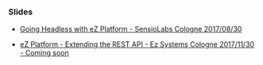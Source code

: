 ### Slides

- <a target="_blank" href="https://ramzi-arfaoui.github.io/slides/sensiolab_meetup20170830" >Going Headless with eZ Platform - SensioLabs Cologne 2017/08/30</a>

- <a target="_blank" href="https://ramzi-arfaoui.github.io/slides/ezsysztems_meetup_20171130" >eZ Platform - Extending the REST API - Ez Systems Cologne 2017/11/30 - Coming soon</a>
